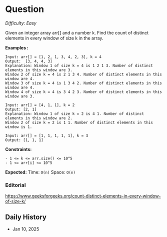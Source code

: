 # Question 

_Difficulty: Easy_

Given an integer array arr[] and a number k. Find the count of distinct elements in every window of size k in the array.

**Examples :**
```
Input: arr[] = [1, 2, 1, 3, 4, 2, 3], k = 4
Output:  [3, 4, 4, 3]
Explanation: Window 1 of size k = 4 is 1 2 1 3. Number of distinct elements in this window are 3. 
Window 2 of size k = 4 is 2 1 3 4. Number of distinct elements in this window are 4.
Window 3 of size k = 4 is 1 3 4 2. Number of distinct elements in this window are 4.
Window 4 of size k = 4 is 3 4 2 3. Number of distinct elements in this window are 3.

Input: arr[] = [4, 1, 1], k = 2
Output: [2, 1]
Explanation: Window 1 of size k = 2 is 4 1. Number of distinct elements in this window are 2. 
Window 2 of size k = 2 is 1 1. Number of distinct elements in this window is 1. 

Input: arr[] = [1, 1, 1, 1, 1], k = 3
Output: [1, 1, 1]
```

**Constraints:**
```
- 1 <= k <= arr.size() <= 10^5
- 1 <= arr[i] <= 10^5
```

**Expected:**
Time: `O(n)`
Space: `O(n)`

### Editorial
https://www.geeksforgeeks.org/count-distinct-elements-in-every-window-of-size-k/

## Daily History
- Jan 10, 2025